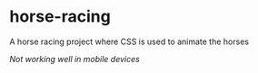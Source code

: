 # horse-racing
A horse racing project where CSS is used to animate the horses

<em> Not working well in mobile devices </em>
